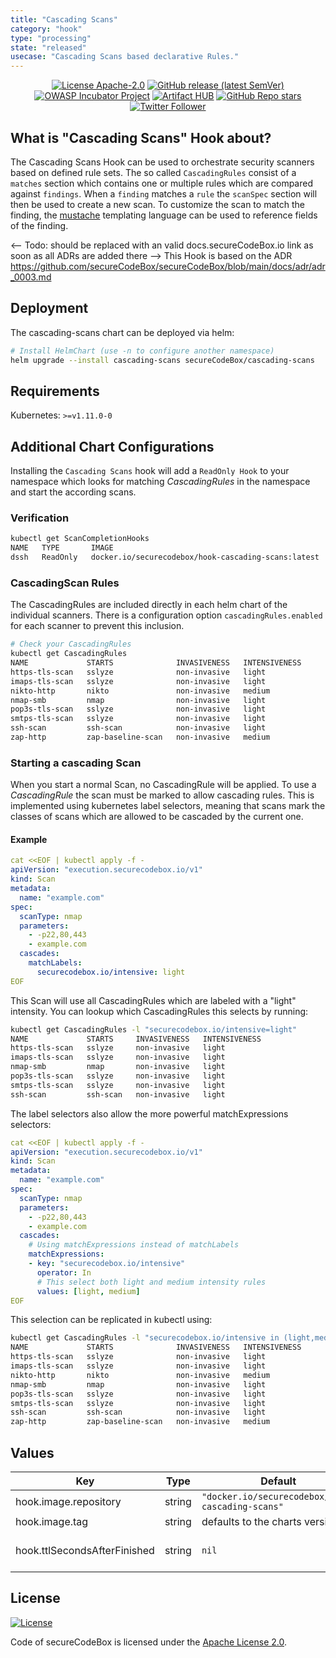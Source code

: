 ```yaml
---
title: "Cascading Scans"
category: "hook"
type: "processing"
state: "released"
usecase: "Cascading Scans based declarative Rules."
---
```


<!--
SPDX-FileCopyrightText: 2020 iteratec GmbH

SPDX-License-Identifier: Apache-2.0
-->
<!--
.: IMPORTANT! :.
--------------------------
This file is generated automatically with `helm-docs` based on the following template files:
- ./.helm-docs/templates.gotmpl (general template data for all charts)
- ./chart-folder/.helm-docs.gotmpl (chart specific template data)

Please be aware of that and apply your changes only within those template files instead of this file.
Otherwise your changes will be reverted/overwritten automatically due to the build process `./.github/workflows/helm-docs.yaml`
--------------------------
-->

<p align="center">
  <a href="https://opensource.org/licenses/Apache-2.0"><img alt="License Apache-2.0" src="https://img.shields.io/badge/License-Apache%202.0-blue.svg"/></a>
  <a href="https://github.com/secureCodeBox/secureCodeBox/releases/latest"><img alt="GitHub release (latest SemVer)" src="https://img.shields.io/github/v/release/secureCodeBox/secureCodeBox?sort=semver"/></a>
  <a href="https://owasp.org/www-project-securecodebox/"><img alt="OWASP Incubator Project" src="https://img.shields.io/badge/OWASP-Incubator%20Project-365EAA"/></a>
  <a href="https://artifacthub.io/packages/search?repo=seccurecodebox"><img alt="Artifact HUB" src="https://img.shields.io/endpoint?url=https://artifacthub.io/badge/repository/seccurecodebox"/></a>
  <a href="https://github.com/secureCodeBox/secureCodeBox/"><img alt="GitHub Repo stars" src="https://img.shields.io/github/stars/secureCodeBox/secureCodeBox?logo=GitHub"/></a>
  <a href="https://twitter.com/securecodebox"><img alt="Twitter Follower" src="https://img.shields.io/twitter/follow/securecodebox?style=flat&color=blue&logo=twitter"/></a>
</p>

## What is "Cascading Scans" Hook about?
The Cascading Scans Hook can be used to orchestrate security scanners based on defined rule sets.
The so called `CascadingRules` consist of a `matches` section which contains one or multiple rules which are compared against `findings`. When a `finding` matches a `rule` the `scanSpec` section will then be used to create a new scan. To customize the scan to match the finding, the [mustache](https://github.com/janl/mustache.js) templating language can be used to reference fields of the finding.

<-- Todo: should be replaced with an valid docs.secureCodeBox.io link as soon as all ADRs are added there -->
This Hook is based on the ADR https://github.com/secureCodeBox/secureCodeBox/blob/main/docs/adr/adr_0003.md

## Deployment
The cascading-scans chart can be deployed via helm:

```bash
# Install HelmChart (use -n to configure another namespace)
helm upgrade --install cascading-scans secureCodeBox/cascading-scans
```

## Requirements

Kubernetes: `>=v1.11.0-0`

## Additional Chart Configurations
Installing the `Cascading Scans` hook will add a `ReadOnly Hook` to your namespace which looks for matching _CascadingRules_ in the namespace and start the according scans.

### Verification
```bash
kubectl get ScanCompletionHooks
NAME   TYPE       IMAGE
dssh   ReadOnly   docker.io/securecodebox/hook-cascading-scans:latest
```

### CascadingScan Rules
The CascadingRules are included directly in each helm chart of the individual scanners.
There is a configuration option `cascadingRules.enabled` for each scanner to prevent this inclusion.

```bash
# Check your CascadingRules
kubectl get CascadingRules
NAME             STARTS              INVASIVENESS   INTENSIVENESS
https-tls-scan   sslyze              non-invasive   light
imaps-tls-scan   sslyze              non-invasive   light
nikto-http       nikto               non-invasive   medium
nmap-smb         nmap                non-invasive   light
pop3s-tls-scan   sslyze              non-invasive   light
smtps-tls-scan   sslyze              non-invasive   light
ssh-scan         ssh-scan            non-invasive   light
zap-http         zap-baseline-scan   non-invasive   medium
```

### Starting a cascading Scan
When you start a normal Scan, no CascadingRule will be applied. To use a _CascadingRule_ the scan must be marked to allow cascading rules.
This is implemented using kubernetes label selectors, meaning that scans mark the classes of scans which are allowed to be cascaded by the current one.

#### Example
```yaml
cat <<EOF | kubectl apply -f -
apiVersion: "execution.securecodebox.io/v1"
kind: Scan
metadata:
  name: "example.com"
spec:
  scanType: nmap
  parameters:
    - -p22,80,443
    - example.com
  cascades:
    matchLabels:
      securecodebox.io/intensive: light
EOF
```

This Scan will use all CascadingRules which are labeled with a "light" intensity.
You can lookup which CascadingRules this selects by running:

```bash
kubectl get CascadingRules -l "securecodebox.io/intensive=light"
NAME             STARTS     INVASIVENESS   INTENSIVENESS
https-tls-scan   sslyze     non-invasive   light
imaps-tls-scan   sslyze     non-invasive   light
nmap-smb         nmap       non-invasive   light
pop3s-tls-scan   sslyze     non-invasive   light
smtps-tls-scan   sslyze     non-invasive   light
ssh-scan         ssh-scan   non-invasive   light
```

The label selectors also allow the more powerful matchExpressions selectors:

```yaml
cat <<EOF | kubectl apply -f -
apiVersion: "execution.securecodebox.io/v1"
kind: Scan
metadata:
  name: "example.com"
spec:
  scanType: nmap
  parameters:
    - -p22,80,443
    - example.com
  cascades:
    # Using matchExpressions instead of matchLabels
    matchExpressions:
    - key: "securecodebox.io/intensive"
      operator: In
      # This select both light and medium intensity rules
      values: [light, medium]
EOF
```

This selection can be replicated in kubectl using:

```bash
kubectl get CascadingRules -l "securecodebox.io/intensive in (light,medium)"
NAME             STARTS              INVASIVENESS   INTENSIVENESS
https-tls-scan   sslyze              non-invasive   light
imaps-tls-scan   sslyze              non-invasive   light
nikto-http       nikto               non-invasive   medium
nmap-smb         nmap                non-invasive   light
pop3s-tls-scan   sslyze              non-invasive   light
smtps-tls-scan   sslyze              non-invasive   light
ssh-scan         ssh-scan            non-invasive   light
zap-http         zap-baseline-scan   non-invasive   medium
```

## Values

| Key | Type | Default | Description |
|-----|------|---------|-------------|
| hook.image.repository | string | `"docker.io/securecodebox/hook-cascading-scans"` | Hook image repository |
| hook.image.tag | string | defaults to the charts version | The image Tag defaults to the charts version if not defined. |
| hook.ttlSecondsAfterFinished | string | `nil` | Seconds after which the kubernetes job for the hook will be deleted. Requires the Kubernetes TTLAfterFinished controller: https://kubernetes.io/docs/concepts/workloads/controllers/ttlafterfinished/ |

## License
[![License](https://img.shields.io/badge/License-Apache%202.0-blue.svg)](https://opensource.org/licenses/Apache-2.0)

Code of secureCodeBox is licensed under the [Apache License 2.0][scb-license].

[scb-owasp]: https://www.owasp.org/index.php/OWASP_secureCodeBox
[scb-docs]: https://docs.securecodebox.io/
[scb-site]: https://www.securecodebox.io/
[scb-github]: https://github.com/secureCodeBox/
[scb-twitter]: https://twitter.com/secureCodeBox
[scb-slack]: https://join.slack.com/t/securecodebox/shared_invite/enQtNDU3MTUyOTM0NTMwLTBjOWRjNjVkNGEyMjQ0ZGMyNDdlYTQxYWQ4MzNiNGY3MDMxNThkZjJmMzY2NDRhMTk3ZWM3OWFkYmY1YzUxNTU
[scb-license]: https://github.com/secureCodeBox/secureCodeBox/blob/master/LICENSE

